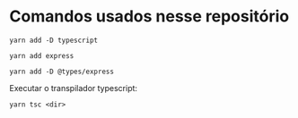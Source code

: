 # Comandos usados nesse repositório

```
yarn add -D typescript
```
```
yarn add express
```
```
yarn add -D @types/express
```
Executar o transpilador typescript:
```
yarn tsc <dir>
```
